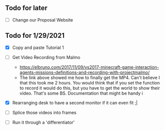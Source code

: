 
## Todo for later
* [ ] Change our Proposal Website
## Todo for 1/29/2021

* [x] Copy and paste Tutorial 1 
* [ ] Get Video Recording from Malmo
    * https://elbruno.com/2017/11/09/vs2017-minecraft-game-interaction-agents-missions-definitions-and-recording-with-projectmalmo/
    * The link above showed me how to finally get the MP4. Can't believe I that this took me 2 hours. You would think that if you set the function to record it would do this,
        but you have to get the world to show their video. That's some BS.
Documentation that might be handy
i
* [x] Rearranging desk to have a second monitor if it can even fit ;|

* [ ] Splice those videos into frames
* [ ] Run it through a 'differentiator'

